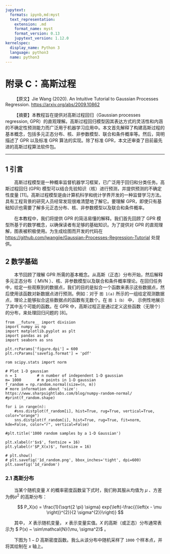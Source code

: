 ```yaml
---
jupytext:
  formats: ipynb,md:myst
  text_representation:
    extension: .md
    format_name: myst
    format_version: 0.13
    jupytext_version: 1.12.0
kernelspec:
  display_name: Python 3
  language: python3
  name: python3
---
```


#  附录 C：高斯过程

【原文】Jie Wang (2020). An Intuitive Tutorial to Gaussian Processes Regression. https://arxiv.org/abs/2009.10862

【摘要】本教程旨在提供对高斯过程回归（Gaussian processes regression, GPR）的直观理解。高斯过程回归模型因其表达方式的灵活性和内涵的不确定性预测能力而广泛用于机器学习应用中。本文首先解释了构建高斯过程的基本概念，包括多元正态分布、核、非参数模型、联合和条件概率等。然后，简明描述了 GPR 以及标准 GPR 算法的实现。除了标准 GPR，本文还审查了目前最先进的高斯过程算法软件包。

---

<style>p{text-indent:2em;2}</style>

## 1 引言

高斯过程模型是一种概率监督机器学习框架，已广泛用于回归和分类任务。高斯过程回归 (GPR) 模型可以结合先验知识（核）进行预测，并提供预测的不确定性度量 [11]。高斯过程模型是由计算机科学和统计学界开发的一种监督学习方法。具有工程背景的研究人员经常发现很难清楚地了解它。要理解 GPR，即使只有基础知识也需要了解多元正态分布、核、非参数模型以及联合和条件概率。

在本教程中，我们将提供 GPR 的简洁易懂的解释。我们首先回顾了 GPR 模型所基于的数学概念，以确保读者有足够的基础知识。为了提供对 GPR 的直观理解，图表被积极使用。为生成绘图而开发的代码在 https://github.com/jwangjie/Gaussian-Processes-Regression-Tutorial 处提供。

## 2 数学基础

本节回顾了理解 GPR 所需的基本概念。从高斯（正态）分布开始，然后解释多元正态分布（ MVN ）、核、非参数模型以及联合和条件概率理论。在回归任务中，给定一些观察到的数据点，我们的目的是拟合一个函数来表示这些数据点，然后使用该函数对新数据点进行预测。例如：对于 `图 1(a)` 所示的一组给定观测数据点，理论上能够拟合这些数据点的函数有无数个。在 `图 1（b）` 中， 示例性地展示了其中五个可能的函数。在 GPR 中，高斯过程正是通过定义这些函数（无限个）的分布，来处理回归问题的 [8]。

```{code-cell}
from __future__ import division
import numpy as np
import matplotlib.pyplot as plt
import pandas as pd
import seaborn as sns

plt.rcParams['figure.dpi'] = 600
plt.rcParams['savefig.format'] = 'pdf'

rom scipy.stats import norm

# Plot 1-D gaussian
n = 1         # n number of independent 1-D gaussian 
m= 1000       # m points in 1-D gaussian 
f_random = np.random.normal(size=(n, m)) 
# more information about 'size': https://www.sharpsightlabs.com/blog/numpy-random-normal/ 
#print(f_random.shape)

for i in range(n):
    #sns.distplot(f_random[i], hist=True, rug=True, vertical=True, color="orange")
    sns.distplot(f_random[i], hist=True, rug=True, fit=norm, kde=False, color="r", vertical=False)

#plt.title('1000 random samples by a 1-D Gaussian')

plt.xlabel(r'$x$', fontsize = 16)
plt.ylabel(r'$P_X(x)$', fontsize = 16)

# plt.show()
# plt.savefig('1d_random.png', bbox_inches='tight', dpi=600)
plt.savefig('1d_random')
```

### 2.1 高斯分布

当某个随机变量 $X$ 的概率密度函数呈下式时，我们称其服从均值为 $μ$ 、方差为例$σ^2$ 的高斯分布：

$$
P_X(x) = \frac{1}{\sqrt{2 \pi} \sigma} exp{\left(-\frac{{\left(x - \mu \right)}^{2}}{2 \sigma^{2}}\right)}
$$

其中， $X$ 表示随机变量， $x$ 表示变量实值。$X$ 的高斯（或正态）分布通常表示为 $ P(x) ~ \sim\mathcal{N}(\mu, \sigma^2)$ 。

下图为 $1-D$ 高斯密度函数。我么从该分布中随机采样了 `1000` 个样本点，并将其绘制在 $x$ 轴上。
